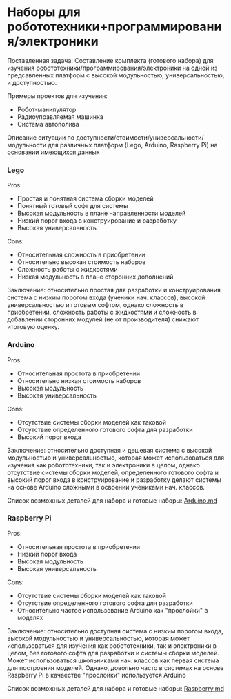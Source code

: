 # Наборы для робототехники+программирования/электроники

Поставленная задача:
Составление комплекта (готового набора) для изучения робототехники/программирования/электроники на одной из предсавленных платформ
с высокой модульностью, универсальностью, и доступностью.

Примеры проектов для изучения:
  - Робот-манипулятор
  - Радиоуправляемая машинка
  - Система автополива


Описание ситуации по доступности/стоимости/универсальности/модульности для различных платформ (Lego, Arduino, Raspberry Pi) на основании имеющихся данных

### **Lego**

Pros:

  - Простая и понятная система сборки моделей
  - Понятный готовый софт для системы
  - Высокая модульность в плане направленности моделей
  - Низкий порог входа в конструирование и разработку
  - Высокая универсальность

Cons:

  - Относительная сложность в приобретении
  - Относительно высокая стоимость наборов
  - Сложность работы с жидкостями
  - Низкая модульность в плане сторонних дополнений

Заключение: относительно простая для разработки и конструирования система с низким порогом входа (ученики нач. классов), высокой универсальностью и готовым софтом, 
однако сложность в приобретении, сложность работы с жидкостями и сложность в добавлении сторонних модулей (не от производителя) снижают итоговую оценку.

### **Arduino**

Pros:

  - Относительная простота в приобретении
  - Относительно низкая стоимость наборов
  - Высокая модульность
  - Высокая универсальность

Cons:

  - Отсутствие системы сборки моделей как таковой
  - Отсутствие определенного готового софта для разработки
  - Высокий порог входа

Заключение: относительно доступная и дешевая система с высокой модульностью и универсальностью, которая может использоваться для изучения как робототехники, так и электроники в целом, 
однако отсутствие системы сборки моделей, определенного готового софта и высокий порог входа в конструирование и разработку делают системы на основе Arduino сложными в освоении учениками нач. классов.

Список возможных деталей для набора и готовые наборы: [Arduino.md](Arduino.md)

### **Raspberry Pi**

Pros:

  - Относительная простота в приобретении
  - Низкий порог входа
  - Высокая модульность
  - Высокая универсальность

Cons:

  - Отсутствие системы сборки моделей как таковой
  - Отсутствие определенного готового софта для разработки
  - Относительно частое использование Arduino как "прослойки" в моделях

Заключение: относительно доступная система с низким порогом входа, высокой модульностью и универсальностью, которая может использоваться для изучения как робототехники, так и электроники в целом, без готового софта для разработки и системы сборки моделей. Может использоваться школьниками нач. классов как первая система для построения моделей. Однако, довольно часто в системах на основе Raspberry Pi в качаестве "прослойки" используется Arduino

Список возможных деталей для набора и готовые наборы: [Raspberry.md](Raspberry.md)
